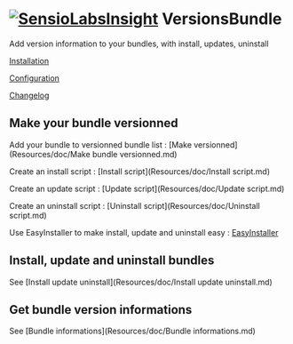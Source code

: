 [![SensioLabsInsight](https://insight.sensiolabs.com/projects/eaae8539-16e9-4c53-9be2-2a11b7d4dfd1/big.png)](https://insight.sensiolabs.com/projects/eaae8539-16e9-4c53-9be2-2a11b7d4dfd1)
VersionsBundle
==============

Add version information to your bundles, with install, updates, uninstall

[Installation](Resources/doc/Installation.md)

[Configuration](Resources/doc/Configuration.md)

[Changelog](Resources/doc/changelog.md)

Make your bundle versionned
---------------------------

Add your bundle to versionned bundle list : [Make versionned](Resources/doc/Make bundle versionned.md)

Create an install script : [Install script](Resources/doc/Install script.md)

Create an update script : [Update script](Resources/doc/Update script.md)

Create an uninstall script : [Uninstall script](Resources/doc/Uninstall script.md)

Use EasyInstaller to make install, update and uninstall easy : [EasyInstaller](Resources/doc/EasyInstaller.md)

Install, update and uninstall bundles
---------------------------

See [Install update uninstall](Resources/doc/Install update uninstall.md)

Get bundle version informations
---------------------------

See [Bundle informations](Resources/doc/Bundle informations.md)
